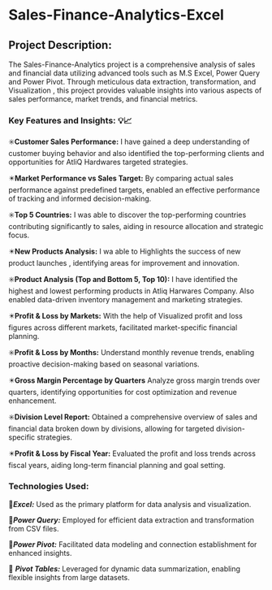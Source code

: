 # Sales-Finance-Analytics-Excel

## **Project Description:**
The Sales-Finance-Analytics project is a comprehensive analysis of sales and financial data utilizing advanced tools such as M.S Excel, Power Query and Power Pivot. Through meticulous data extraction, transformation, and Visualization , this project provides valuable insights into various aspects of sales performance, market trends, and financial metrics.

### **Key Features and Insights:** 💡:chart_with_upwards_trend:

:eight_spoked_asterisk:**Customer Sales Performance:** I have gained a deep understanding of customer buying behavior and also identified the top-performing clients and opportunities for AtliQ Hardwares targeted strategies.

:eight_pointed_black_star:**Market Performance vs Sales Target:** By comparing actual sales performance against predefined targets, enabled an effective performance of tracking and informed decision-making.

:eight_spoked_asterisk:**Top 5 Countries:** I was able to discover the top-performing countries contributing significantly to sales, aiding in resource allocation and strategic focus.

:eight_pointed_black_star:**New Products Analysis:** I wa able to Highlights the success of new product launches , identifying areas for improvement and innovation.

:eight_spoked_asterisk:**Product Analysis (Top and Bottom 5, Top 10):** I have identified the highest and lowest performing products in Atliq Harwares Company. Also enabled data-driven inventory management and marketing strategies.

:eight_pointed_black_star:**Profit & Loss by Markets:** With the help of Visualized profit and loss figures across different markets, facilitated market-specific financial planning.

:eight_spoked_asterisk:**Profit & Loss by Months:** Understand monthly revenue trends, enabling proactive decision-making based on seasonal variations.

:eight_pointed_black_star:**Gross Margin Percentage by Quarters** Analyze gross margin trends over quarters, identifying opportunities for cost optimization and revenue enhancement.

:eight_spoked_asterisk:**Division Level Report:** Obtained a comprehensive overview of sales and financial data broken down by divisions, allowing for targeted division-specific strategies.

:eight_pointed_black_star:**Profit & Loss by Fiscal Year:** Evaluated the profit and loss trends across fiscal years, aiding long-term financial planning and goal setting.

### **Technologies Used:**


:beginner:***Excel:*** Used as the primary platform for data analysis and visualization.

:beginner:***Power Query:*** Employed for efficient data extraction and transformation from CSV files.

:beginner:***Power Pivot:*** Facilitated data modeling and connection establishment for enhanced insights.

:beginner: ***Pivot Tables:*** Leveraged for dynamic data summarization, enabling flexible insights from large datasets.


